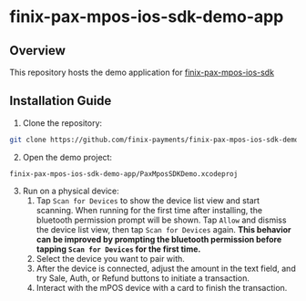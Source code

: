 # finix-pax-mpos-ios-sdk-demo-app

## Overview
This repository hosts the demo application for [finix-pax-mpos-ios-sdk](https://github.com/finix-payments/finix-pax-mpos-ios-sdk)

## Installation Guide
1. Clone the repository:
```bash
git clone https://github.com/finix-payments/finix-pax-mpos-ios-sdk-demo-app.git
```
2. Open the demo project:
```
finix-pax-mpos-ios-sdk-demo-app/PaxMposSDKDemo.xcodeproj
```
3. Run on a physical device:
    1. Tap `Scan for Devices` to show the device list view and start scanning.
     When running for the first time after installing, the bluetooth permission prompt will be shown.
     Tap `Allow` and dismiss the device list view, then tap `Scan for Devices` again.
     **This behavior can be improved by prompting the bluetooth permission before tapping `Scan for Devices`
     for the first time.**
    2. Select the device you want to pair with.
    3. After the device is connected, adjust the amount in the text field, and try Sale, Auth, or Refund buttons
       to initiate a transaction.
    4. Interact with the mPOS device with a card to finish the transaction.
